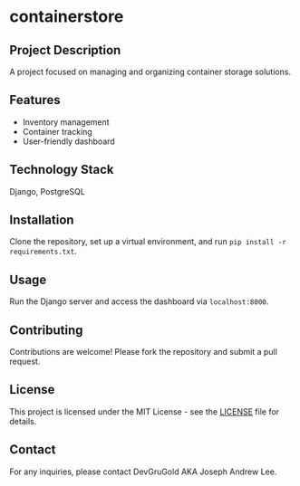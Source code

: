 
# containerstore

## Project Description
A project focused on managing and organizing container storage solutions.

## Features
- Inventory management
- Container tracking
- User-friendly dashboard

## Technology Stack
Django, PostgreSQL

## Installation
Clone the repository, set up a virtual environment, and run `pip install -r requirements.txt`.

## Usage
Run the Django server and access the dashboard via `localhost:8000`.

## Contributing
Contributions are welcome! Please fork the repository and submit a pull request.

## License
This project is licensed under the MIT License - see the [LICENSE](LICENSE) file for details.

## Contact
For any inquiries, please contact DevGruGold AKA Joseph Andrew Lee.
